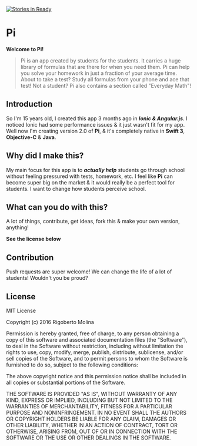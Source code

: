 [![Stories in Ready](https://badge.waffle.io/ThePiProject/Pi-iOS.png?label=ready&title=Ready)](https://waffle.io/ThePiProject/Pi-iOS)
# Pi

**Welcome to Pi!**

> Pi is an app created by students for the students. It carries a huge library of formulas that are there for when you need them. Pi can help you solve your homework in just a fraction of your average time. About to take a test? Study all formulas from your phone and ace that test! Not a student? Pi also contains a section called "Everyday Math"!

## Introduction
So I'm 15 years old, I created this app 3 months ago in ***Ionic & Angular.js***. I noticed Ionic had some performance issues & it just wasn't fit for my app. Well now I'm creating version 2.0 of **Pi**, & it's completely native in **Swift 3**, **Objective-C** & **Java**.

## Why did I make this?
My main focus for this app is to ***actually help*** students go through school without feeling pressured with tests, homework, etc. I feel like **Pi** can become super big on the market & it would really be a perfect tool for students. I want to change how students perceive school.

## What can you do with this?
A lot of things, contribute, get ideas, fork this & make your own version, anything!

**See the license below**

## Contribution
Push requests are super welcome! We can change the life of a lot of students! Wouldn't you be proud?

## License
MIT License

Copyright (c) 2016 Rigoberto Molina

Permission is hereby granted, free of charge, to any person obtaining a copy
of this software and associated documentation files (the "Software"), to deal
in the Software without restriction, including without limitation the rights
to use, copy, modify, merge, publish, distribute, sublicense, and/or sell
copies of the Software, and to permit persons to whom the Software is
furnished to do so, subject to the following conditions:

The above copyright notice and this permission notice shall be included in all
copies or substantial portions of the Software.

THE SOFTWARE IS PROVIDED "AS IS", WITHOUT WARRANTY OF ANY KIND, EXPRESS OR
IMPLIED, INCLUDING BUT NOT LIMITED TO THE WARRANTIES OF MERCHANTABILITY,
FITNESS FOR A PARTICULAR PURPOSE AND NONINFRINGEMENT. IN NO EVENT SHALL THE
AUTHORS OR COPYRIGHT HOLDERS BE LIABLE FOR ANY CLAIM, DAMAGES OR OTHER
LIABILITY, WHETHER IN AN ACTION OF CONTRACT, TORT OR OTHERWISE, ARISING FROM,
OUT OF OR IN CONNECTION WITH THE SOFTWARE OR THE USE OR OTHER DEALINGS IN THE
SOFTWARE.
